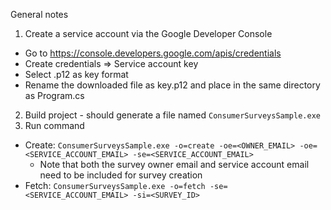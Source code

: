 General notes

1. Create a service account via the Google Developer Console
  - Go to https://console.developers.google.com/apis/credentials
  - Create credentials => Service account key
  - Select .p12 as key format
  - Rename the downloaded file as key.p12 and place in the same directory as
    Program.cs
2. Build project - should generate a file named `ConsumerSurveysSample.exe`
3. Run command
  - Create: `ConsumerSurveysSample.exe -o=create
    -oe=<OWNER_EMAIL>
    -oe=<SERVICE_ACCOUNT_EMAIL>
    -se=<SERVICE_ACCOUNT_EMAIL>`
    - Note that both the survey owner email and service account email need to be
      included for survey creation
  - Fetch: `ConsumerSurveysSample.exe -o=fetch
    -se=<SERVICE_ACCOUNT_EMAIL>
    -si=<SURVEY_ID>`
